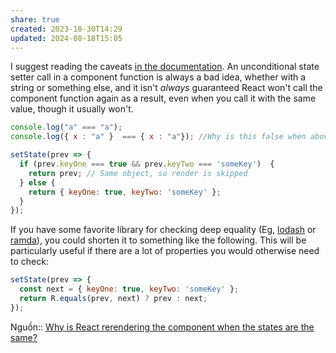 ```yaml
---
share: true
created: 2023-10-30T14:29
updated: 2024-08-18T15:05
---
```

I suggest reading the caveats [in the documentation](https://react.dev/reference/react/useState#usestate). An unconditional state setter call in a component function is always a bad idea, whether with a string or something else, and it isn't _always_ guaranteed React won't call the component function again as a result, even when you call it with the same value, though it usually won't.
```js
console.log("a" === "a");
console.log({ x : "a" }  === { x : "a"}); //Why is this false when above is true
```

```javascript
setState(prev => {
  if (prev.keyOne === true && prev.keyTwo === 'someKey')  {
    return prev; // Same object, so render is skipped
  } else {
    return { keyOne: true, keyTwo: 'someKey' };
  }
});
```

If you have some favorite library for checking deep equality (Eg, [lodash](https://lodash.com/docs/4.17.15#isEqual) or [ramda](https://ramdajs.com/docs/#equals)), you could shorten it to something like the following. This will be particularly useful if there are a lot of properties you would otherwise need to check:

```javascript
setState(prev => {
  const next = { keyOne: true, keyTwo: 'someKey' };
  return R.equals(prev, next) ? prev : next;
});
```
Nguồn:: [Why is React rerendering the component when the states are the same?](https://stackoverflow.com/a/73808292/3416774)